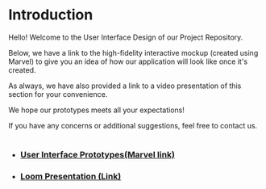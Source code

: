 # Introduction

Hello! Welcome to the User Interface Design of our Project Repository. 

Below, we have a link to the high-fidelity interactive mockup (created using Marvel) to give you an idea of how our application will look like once it's created.

As always, we have also provided a link to a video presentation of this section for your convenience. 

We hope our prototypes meets all your expectations! 

If you have any concerns or additional suggestions, feel free to contact us.

#

- ### [User Interface  Prototypes(Marvel link)](https://marvelapp.com/prototype/340hhbeg)
- ### [Loom Presentation (Link)](https://www.loom.com/share/167bc04cfc8147c98c9b9b69243ac8a2?sid=8564ac01-3b89-4035-9478-5540ce2f228e)
